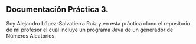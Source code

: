 ## Documentación Práctica 3.

Soy Alejandro López-Salvatierra Ruiz y en esta práctica clono el repositorio
de mi profesor el cual incluye un programa Java de un generador de Números 
Aleatorios.